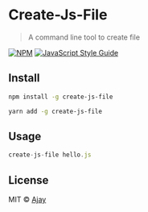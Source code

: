 # Create-Js-File

> A command line tool to create file

[![NPM](https://img.shields.io/npm/v/create-js-file.svg)](https://www.npmjs.com/package/create-js-file) [![JavaScript Style Guide](https://img.shields.io/badge/code_style-standard-brightgreen.svg)](https://standardjs.com)

## Install

```bash
npm install -g create-js-file
```

```bash
yarn add -g create-js-file
```

## Usage

```js
create-js-file hello.js
```

## License

MIT © [Ajay](LICENSE)
